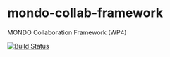 # mondo-collab-framework
MONDO Collaboration Framework (WP4)

[![Build Status](https://build.inf.mit.bme.hu/jenkins/view/All/job/MONDO-Collaboration/badge/icon)](https://build.inf.mit.bme.hu/jenkins/view/All/job/MONDO-Collaboration/)
